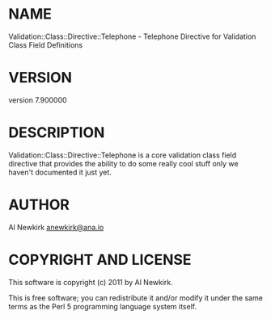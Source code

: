 # NAME

Validation::Class::Directive::Telephone - Telephone Directive for Validation Class Field Definitions

# VERSION

version 7.900000

# DESCRIPTION

Validation::Class::Directive::Telephone is a core validation class field directive
that provides the ability to do some really cool stuff only we haven't
documented it just yet.

# AUTHOR

Al Newkirk <anewkirk@ana.io>

# COPYRIGHT AND LICENSE

This software is copyright (c) 2011 by Al Newkirk.

This is free software; you can redistribute it and/or modify it under
the same terms as the Perl 5 programming language system itself.
